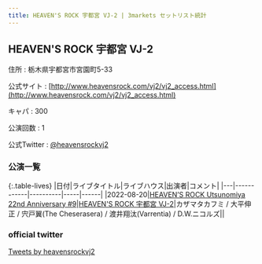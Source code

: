 ```yaml
---
title: HEAVEN'S ROCK 宇都宮 VJ-2 | 3markets セットリスト統計
---
```

## HEAVEN'S ROCK 宇都宮 VJ-2

住所
:    栃木県宇都宮市宮園町5-33

公式サイト
:    [http://www.heavensrock.com/vj2/vj2_access.html](http://www.heavensrock.com/vj2/vj2_access.html)

キャパ
:    300

公演回数
: 1


公式Twitter
: <a href="https://twitter.com/heavensrockvj2">@heavensrockvj2</a>


### 公演一覧

{:.table-lives}
|日付|ライブタイトル|ライブハウス|出演者|コメント|
|---|------------|----------|-----|------|
|<span class="nowrap">2022-08-20</span>|[HEAVEN’S ROCK Utsunomiya 22nd Anniversary #9](live032.html)|[HEAVEN'S ROCK 宇都宮 VJ-2](livehouse027.html)|カザマタカフミ / 大平伸正 / 宍戸翼(The Cheserasera) / 渡井翔汰(Varrentia) / D.W.ニコルズ||



### official twitter

<a class="twitter-timeline" href="https://twitter.com/heavensrockvj2?ref_src=twsrc%5Etfw">Tweets by heavensrockvj2</a> <script async src="https://platform.twitter.com/widgets.js" charset="utf-8"></script>